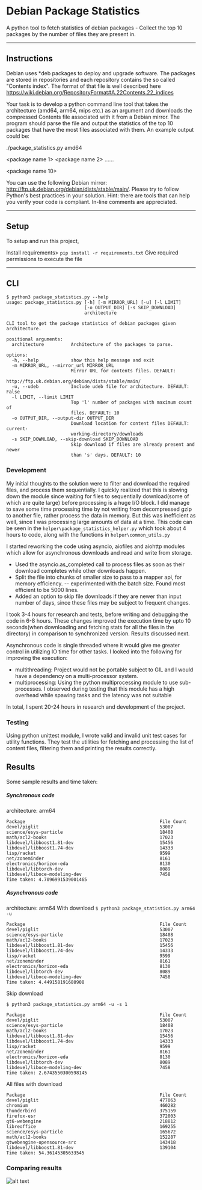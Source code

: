 # Debian Package Statistics
A python tool to fetch statistics of debian packages - Collect the top 10 packages by the number of files they are present in.

---

## Instructions

Debian uses *deb packages to deploy and upgrade software. The packages are stored in repositories and each repository contains the so called "Contents index". The format of that file is well described here https://wiki.debian.org/RepositoryFormat#A.22Contents.22_indices

 

Your task is to develop a python command line tool that takes the architecture (amd64, arm64, mips etc.) as an argument and downloads the compressed Contents file associated with it from a Debian mirror. The program should parse the file and output the statistics of the top 10 packages that have the most files associated with them. An example output could be:

 

./package_statistics.py amd64

 

<package name 1>         <number of files>
<package name 2>         <number of files>
......

<package name 10>         <number of files>
 

You can use the following Debian mirror: http://ftp.uk.debian.org/debian/dists/stable/main/. Please try to follow Python's best practices in your solution. Hint: there are tools that can help you verify your code is compliant. In-line comments are appreciated.

---

## Setup

To setup and run this project,

Install requirements> ``` pip install -r requirements.txt ```
Give required permissions to execute the file

---

## CLI

```
$ python3 package_statistics.py --help
usage: package_statistics.py [-h] [-m MIRROR_URL] [-u] [-l LIMIT]
                             [-o OUTPUT_DIR] [-s SKIP_DOWNLOAD]
                             architecture

CLI tool to get the package statistics of debian packages given architecture.

positional arguments:
  architecture          Architecture of the packages to parse.

options:
  -h, --help            show this help message and exit
  -m MIRROR_URL, --mirror_url MIRROR_URL
                        Mirror URL for contents files. DEFAULT:
                        http://ftp.uk.debian.org/debian/dists/stable/main/
  -u, --udeb            Include udeb file for architecture. DEFAULT: False
  -l LIMIT, --limit LIMIT
                        Top 'l' number of packages with maximum count of
                        files. DEFAULT: 10
  -o OUTPUT_DIR, --output-dir OUTPUT_DIR
                        Download location for content files DEFAULT: current-
                        working-directory/downloads
  -s SKIP_DOWNLOAD, --skip-download SKIP_DOWNLOAD
                        Skip download if files are already present and newer
                        than 's' days. DEFAULT: 10
```

### Development

My initial thoughts to the solution were to filter and download the required files, and process them sequentially. I quickly realized that this is slowing down the module since waiting for files to sequentially download(some of which are quite large) before processing is a huge I/O block.
I did manage to save some time processing time by not writing from decompressed gzip to another file, rather process the data in memory. But this was inefficient as well, since I was processing large amounts of data at a time.
This code can be seen in the ```helper\package_statistics_helper.py``` which took about 4 hours to code, along with the functions in ```helper\common_utils.py```

I started reworking the code using asyncio, aiofiles and aiohttp modules which allow for asynchronous downloads and read and write from storage.
- Used the asyncio.as_completed call to process files as soon as their download completes while other downloads happen.
- Split the file into chunks of smaller size to pass to a mapper api, for memory efficiency.
-- experimented with the batch size. Found most efficient to be 5000 lines.
- Added an option to skip file downloads if they are newer than input number of days, since these files may be subject to frequent changes.

I took 3-4 hours for research and tests, before writing and debugging the code in 6-8 hours. These changes improved the execution time by upto 10 seconds(when downloading and fetching stats for all the files in the directory) in comparison to synchronized version. Results discussed next.

Asynchronous code is single threaded where it would give me greater control in utilizing IO time for other tasks.
I looked into the following for improving the execution:
- multithreading: Project would not be portable subject to GIL and I would have a dependency on a multi-processor system.
- multiprocessing: Using the python multiprocessing module to use sub-processes. I observed during testing that this module has a high overhead while spawing tasks and the latency was not suitable

In total, I spent 20-24 hours in research and development of the project.
### Testing

Using python unittest module, I wrote valid and invalid unit test cases for utility functions. They test the utilities for fetching and processing the list of content files, filtering them and printing the results correctly.

## Results

Some sample results and time taken:

##### Synchronous code
architecture: arm64
```
Package                                                  File Count
devel/piglit                                             53007
science/esys-particle                                    18408
math/acl2-books                                          17023
libdevel/libboost1.81-dev                                15456
libdevel/libboost1.74-dev                                14333
lisp/racket                                              9599
net/zoneminder                                           8161
electronics/horizon-eda                                  8130
libdevel/libtorch-dev                                    8089
libdevel/liboce-modeling-dev                             7458
Time taken: 4.7096991539001465
```
##### Asynchronous code
architecture: arm64
With download
```$ python3 package_statistics.py arm64 -u```
```
Package                                                  File Count
devel/piglit                                             53007
science/esys-particle                                    18408
math/acl2-books                                          17023
libdevel/libboost1.81-dev                                15456
libdevel/libboost1.74-dev                                14333
lisp/racket                                              9599
net/zoneminder                                           8161
electronics/horizon-eda                                  8130
libdevel/libtorch-dev                                    8089
libdevel/liboce-modeling-dev                             7458
Time taken: 4.449158191680908
```
Skip download

```$ python3 package_statistics.py arm64 -u -s 1```
```
Package                                                  File Count
devel/piglit                                             53007
science/esys-particle                                    18408
math/acl2-books                                          17023
libdevel/libboost1.81-dev                                15456
libdevel/libboost1.74-dev                                14333
lisp/racket                                              9599
net/zoneminder                                           8161
electronics/horizon-eda                                  8130
libdevel/libtorch-dev                                    8089
libdevel/liboce-modeling-dev                             7458
Time taken: 2.6743550300598145
```
All files with download
```
Package                                                  File Count
devel/piglit                                             477063
chromium                                                 460282
thunderbird                                              375159
firefox-esr                                              372003
qt6-webengine                                            218812
libreoffice                                              169255
science/esys-particle                                    165672
math/acl2-books                                          152287
qtwebengine-opensource-src                               143418
libdevel/libboost1.81-dev                                139104
Time taken: 54.36145305633545
```
### Comparing results
![alt text](compare.png "Architecture vs execution time")
